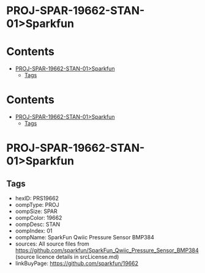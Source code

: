 
PROJ-SPAR-19662-STAN-01>Sparkfun
================================

Contents
========

* [PROJ-SPAR-19662-STAN-01>Sparkfun](#proj-spar-19662-stan-01sparkfun)
	* [Tags](#tags)

Contents
========

* [PROJ-SPAR-19662-STAN-01>Sparkfun](#proj-spar-19662-stan-01sparkfun)
	* [Tags](#tags)

# PROJ-SPAR-19662-STAN-01>Sparkfun

## Tags

- hexID: PRS19662
- oompType: PROJ
- oompSize: SPAR
- oompColor: 19662
- oompDesc: STAN
- oompIndex: 01
- oompName: SparkFun Qwiic Pressure Sensor BMP384
- sources: All source files from https://github.com/sparkfun/SparkFun_Qwiic_Pressure_Sensor_BMP384 (source licence details in srcLicense.md)
- linkBuyPage: https://github.com/sparkfun/19662
